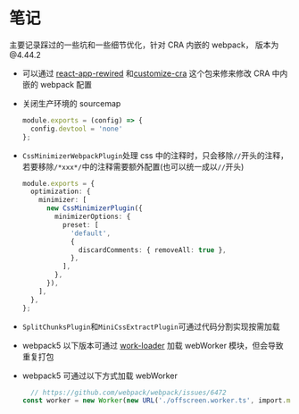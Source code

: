 # 笔记

主要记录踩过的一些坑和一些细节优化，针对 CRA 内嵌的 webpack， 版本为 @4.44.2

- 可以通过 [react-app-rewired](https://www.npmjs.com/package/react-app-rewired)
和[customize-cra](https://www.npmjs.com/package/customize-cra) 这个包来修来修改 CRA 中内嵌的 webpack 配置

- 关闭生产环境的 sourcemap
  ``` typescript
  module.exports = (config) => {
    config.devtool = 'none'
  };
  ```

- `CssMinimizerWebpackPlugin`处理 css 中的注释时，只会移除`//`开头的注释，若要移除`/*xxx*/`中的注释需要额外配置(也可以统一成以`//`开头)
  ```typescript
  module.exports = {
    optimization: {
      minimizer: [
        new CssMinimizerPlugin({
          minimizerOptions: {
            preset: [
              'default',
              {
                discardComments: { removeAll: true },
              },
            ],
          },
        }),
      ],
    },
  };
  ```

- `SplitChunksPlugin`和`MiniCssExtractPlugin`可通过代码分割实现按需加载
- webpack5 以下版本可通过 [work-loader](https://www.npmjs.com/package/worker-loader) 加载 webWorker 模块，但会导致重复打包
- webpack5 可通过以下方式加载 webWorker
  ``` typescript
    // https://github.com/webpack/webpack/issues/6472
  const worker = new Worker(new URL('./offscreen.worker.ts', import.meta.url))
  ```